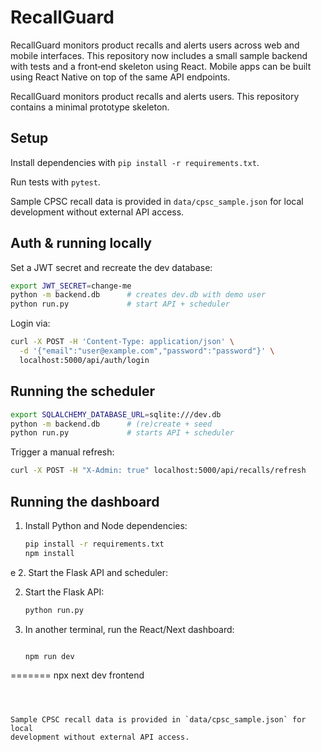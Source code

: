 # RecallGuard




RecallGuard monitors product recalls and alerts users across web and mobile
interfaces. This repository now includes a small sample backend with tests and
a front‑end skeleton using React. Mobile apps can be built using React Native
on top of the same API endpoints.



RecallGuard monitors product recalls and alerts users. This repository
contains a minimal prototype skeleton.



## Setup
Install dependencies with `pip install -r requirements.txt`.

Run tests with `pytest`.


Sample CPSC recall data is provided in `data/cpsc_sample.json` for local
development without external API access.


## Auth & running locally
Set a JWT secret and recreate the dev database:

```bash
export JWT_SECRET=change-me
python -m backend.db      # creates dev.db with demo user
python run.py             # start API + scheduler
```

Login via:

```bash
curl -X POST -H 'Content-Type: application/json' \
  -d '{"email":"user@example.com","password":"password"}' \
  localhost:5000/api/auth/login
```

## Running the scheduler
```bash
export SQLALCHEMY_DATABASE_URL=sqlite:///dev.db
python -m backend.db      # (re)create + seed
python run.py             # starts API + scheduler
```

Trigger a manual refresh:

```bash
curl -X POST -H "X-Admin: true" localhost:5000/api/recalls/refresh
```



## Running the dashboard
1. Install Python and Node dependencies:
   ```bash
   pip install -r requirements.txt
   npm install
   ```
e
2. Start the Flask API and scheduler:

2. Start the Flask API:

   ```bash
   python run.py
   ```
3. In another terminal, run the React/Next dashboard:
   ```bash

   npm run dev
=======
   npx next dev frontend

   ```



Sample CPSC recall data is provided in `data/cpsc_sample.json` for local
development without external API access.


